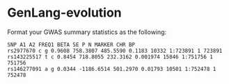 # GenLang-evolution

Format your GWAS summary statistics as the following:

```
SNP A1 A2 FREQ1 BETA SE P N MARKER CHR BP
rs2977670 c g 0.9608 758.3807 485.5590 0.1183 10332 1:723891 1 723891
rs143225517 t c 0.8454 718.8055 232.3162 0.001974 15846 1:751756 1 751756
rs146277091 a g 0.0344 -1186.6514 501.2970 0.01793 10501 1:752478 1 752478
```
